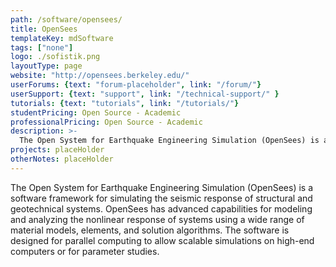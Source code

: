 ```yaml
---
path: /software/opensees/
title: OpenSees
templateKey: mdSoftware
tags: ["none"]
logo: ./sofistik.png
layoutType: page
website: "http://opensees.berkeley.edu/"
userForums: {text: "forum-placeholder", link: "/forum/"}
userSupport: {text: "support", link: "/technical-support/" }
tutorials: {text: "tutorials", link: "/tutorials/"}
studentPricing: Open Source - Academic
professionalPricing: Open Source - Academic
description: >-
  The Open System for Earthquake Engineering Simulation (OpenSees) is a software framework for simulating the seismic response of structural and geotechnical systems. OpenSees has advanced capabilities for modeling and analyzing the nonlinear response of systems using a wide range of material models, elements, and solution algorithms. The software is designed for parallel computing to allow scalable simulations on high-end computers or for parameter studies.
projects: placeHolder
otherNotes: placeHolder
---
```


The Open System for Earthquake Engineering Simulation (OpenSees) is a software framework for simulating the seismic response of structural and geotechnical systems. OpenSees has advanced capabilities for modeling and analyzing the nonlinear response of systems using a wide range of material models, elements, and solution algorithms. The software is designed for parallel computing to allow scalable simulations on high-end computers or for parameter studies.

